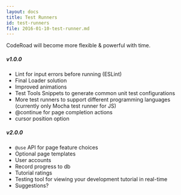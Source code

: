 ```yaml
---
layout: docs
title: Test Runners
id: test-runners
file: 2016-01-10-test-runner.md
---
```

CodeRoad will become more flexible & powerful with time.

##### v1.0.0
* Lint for input errors before running (ESLint)
* Final Loader solution
* Improved animations
* Test Tools Snippets to generate common unit test configurations
* More test runners to support different programming languages (currently only Mocha test runner for JS)
* @continue for page completion actions
* cursor position option

##### v2.0.0
* `@use` API for page feature choices
* Optional page templates
* User accounts
* Record progress to db
* Tutorial ratings
* Testing tool for viewing your development tutorial in real-time
* Suggestions?
